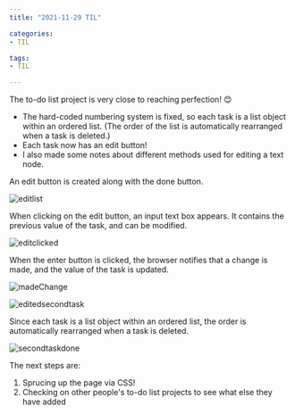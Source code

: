 ```yaml
---
title: "2021-11-29 TIL"

categories: 
- TIL

tags:
- TIL

---
```


The to-do list project is very close to reaching perfection! 😊

- The hard-coded numbering system is fixed, so each task is a list object within an ordered list. (The order of the list is automatically rearranged when a task is deleted.)
- Each task now has an edit button!
- I also made some notes about different methods used for editing a text node.

An edit button is created along with the done button.

![editlist](https://user-images.githubusercontent.com/54295374/143886375-f7c0baa2-caf9-4729-8403-ff48c08463d9.JPG)

When clicking on the edit button, an input text box appears. It contains the previous value of the task, and can be modified.

![editclicked](https://user-images.githubusercontent.com/54295374/143886545-5a23952e-44f3-4389-8f59-0c90a404c524.JPG)

When the enter button is clicked, the browser notifies that a change is made, and the value of the task is updated.

![madeChange](https://user-images.githubusercontent.com/54295374/143887342-21895b82-2896-45e3-a58a-ccb4154066e5.JPG)

![editedsecondtask](https://user-images.githubusercontent.com/54295374/143886803-8c3f7d86-d7a7-4a04-b592-031935f5c181.JPG)

Since each task is a list object within an ordered list, the order is automatically rearranged when a task is deleted.

![secondtaskdone](https://user-images.githubusercontent.com/54295374/143887584-e9c3185e-4811-4d2e-85a1-455098e5d6c8.JPG)

The next steps are:

1. Sprucing up the page via CSS!
1. Checking on other people's to-do list projects to see what else they have added
